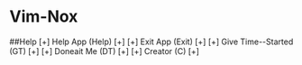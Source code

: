 # Vim-Nox
##Help
[+]      Help App (Help)      [+]
[+]      Exit App (Exit)      [+]
[+]  Give Time--Started (GT)  [+]
[+]      Doneait Me (DT)      [+]
[+]        Creator (C)        [+]
